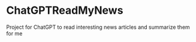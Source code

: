 # ChatGPTReadMyNews
Project for ChatGPT to read interesting news articles and summarize them for me 
